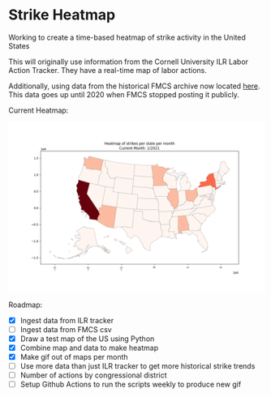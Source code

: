 # Strike Heatmap

Working to create a time-based heatmap of strike activity in the United States

This will originally use information from the Cornell University ILR Labor Action Tracker. They have a real-time map of labor actions. 

Additionally, using data from the historical FMCS archive now located [here](https://github.com/labordata/fmcs-work-stoppage). This data goes up until 2020 when FMCS stopped posting it publicly. 

Current Heatmap:

![](strikes.gif)

Roadmap:
- [x] Ingest data from ILR tracker
- [ ] Ingest data from FMCS csv
- [x] Draw a test map of the US using Python
- [x] Combine map and data to make heatmap
- [x] Make gif out of maps per month
- [ ] Use more data than just ILR tracker to get more historical strike trends
- [ ] Number of actions by congressional district
- [ ] Setup Github Actions to run the scripts weekly to produce new gif
